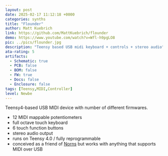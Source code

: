 ```yaml
---
layout: post
date: 2025-02-17 11:12:18 +0000
categories: synths
title: "Flounder"
author: Matt Kuebrich
link: https://github.com/MattKuebrich/flounder
demo: https://www.youtube.com/watch?v=Wfl-h9pgLO8
pic: ../pics/flounder.jpg
description: "Teensy based USB midi keyboard + controls + stereo audio"
ata-rating: 5
artifacts:
  - Schematic: true
  - PCB: false
  - BOM: false
  - FW: true
  - Docs: false
  - Enclosure: false
tags: [Teensy,MIDI,Controller]
level: Newbe
---
```


Teensy4-based USB MIDI device with number of different firmwares.

- 12 MIDI mappable potentiometers
- full octave touch keyboard
- 6 touch function buttons
- stereo audio output
- runs on Teensy 4.0 / fully reprogrammable
- conceived as a friend of [Norns]({{site.baseurl}}/synths/norns-shield) but works with anything that supports MIDI over USB